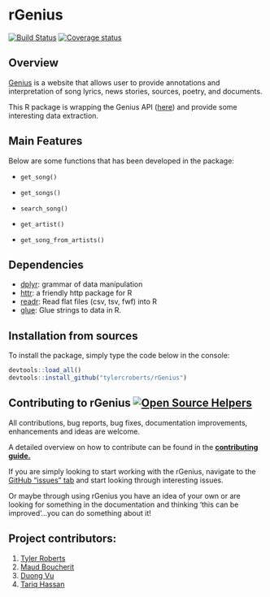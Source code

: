 # rGenius

[![Build Status](https://travis-ci.org/tylercroberts/rGenius.svg?branch=master)](https://travis-ci.org/tylercroberts/rGenius)
[![Coverage status](https://codecov.io/gh/tylercroberts/rGenius/branch/master/graph/badge.svg)](https://codecov.io/github/tylercroberts/rGenius?branch=master)

## Overview

[Genius](http://genius.com/) is a website that allows user to provide annotations and interpretation of song lyrics, news stories, sources, poetry, and documents.

This R package is wrapping the Genius API ([here](https://genius.com/)) and provide some interesting data extraction.



## Main Features

Below are some functions that has been developed in the package:

- `get_song()`
- `get_songs()`
- `search_song()`
- `get_artist()`


- `get_song_from_artists()`

## Dependencies

- [dplyr](https://dplyr.tidyverse.org/): grammar of data manipulation
- [httr](https://github.com/r-lib/httr): a friendly http package for R 
- [readr](https://github.com/tidyverse/readr): Read flat files (csv, tsv, fwf) into R
- [glue](https://github.com/tidyverse/glue): Glue strings to data in R. 



## Installation from sources

To install the package, simply type the code below in the console:

```R
devtools::load_all()
devtools::install_github("tylercroberts/rGenius")
```



## Contributing to rGenius [![Open Source Helpers](https://camo.githubusercontent.com/6332f3d9633f4d7fac6d388358c971829b9c8aff/68747470733a2f2f7777772e636f64657472696167652e636f6d2f70616e6461732d6465762f70616e6461732f6261646765732f75736572732e737667)](https://www.codetriage.com/)

All contributions, bug reports, bug fixes, documentation improvements, enhancements and ideas are welcome.

A detailed overview on how to contribute can be found in the [**contributing guide.**](https://github.com/tylercroberts/rGenius/blob/master/CONTRIBUTING.md)

If you are simply looking to start working with the rGenius, navigate to the [GitHub “issues” tab](https://github.com/tylercroberts/rGenius/issues) and start looking through interesting issues.

Or maybe through using rGenius you have an idea of your own or are looking for something in the documentation and thinking ‘this can be improved’...you can do something about it!



## Project contributors:

1. [Tyler Roberts](https://github.com/tylercroberts/)
2. [Maud Boucherit](https://github.com/MaudBoucherit) 
3. [Duong Vu](https://github.com/DuongVu39)
4. [Tariq Hassan](https://github.com/TariqAHassan)